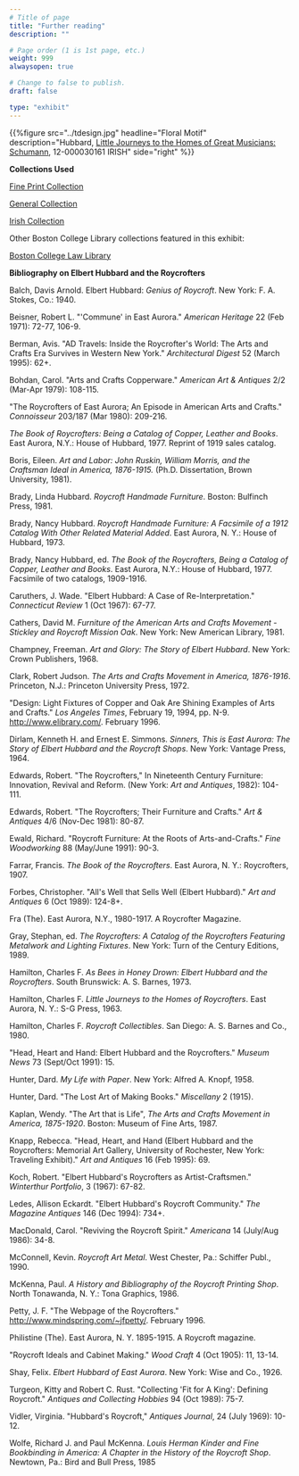 ```yaml
---
# Title of page
title: "Further reading"
description: ""

# Page order (1 is 1st page, etc.)
weight: 999
alwaysopen: true

# Change to false to publish.
draft: false

type: "exhibit"
---
```


{{%figure src="../tdesign.jpg"
           headline="Floral Motif"
           description="Hubbard, [Little Journeys to the Homes of Great Musicians: Schumann](https://bc-primo.hosted.exlibrisgroup.com/primo-explore/fulldisplay?docid=ALMA-BC21334571820001021&context=L&vid=bclib_new&search_scope=lib_BURNS&tab=bcl_only&lang=en_US), 12-000030161 IRISH"
           side="right"
%}}



__Collections Used__

[Fine Print Collection](https://bc-primo.hosted.exlibrisgroup.com/primo-explore/search?query=lsr30,exact,FINE%20PRINT,AND&tab=bcl_only&search_scope=lib_BURNS&sortby=rank&vid=bclib_new&lang=en_US&mode=advanced&offset=0)

[General Collection](https://bc-primo.hosted.exlibrisgroup.com/primo-explore/search?query=lsr30,exact,GENERAL,AND&tab=bcl_only&search_scope=lib_BURNS&sortby=rank&vid=bclib_new&lang=en_US&mode=advanced&offset=0)

[Irish Collection](https://bc-primo.hosted.exlibrisgroup.com/primo-explore/search?query=lsr30,exact,IRISH,AND&tab=bcl_only&search_scope=lib_BURNS&sortby=rank&vid=bclib_new&lang=en_US&mode=advanced&offset=0)

Other Boston College Library collections featured in this exhibit:

[Boston College Law Library](https://www.bc.edu/bc-web/schools/law/sites/current-students/library)



__Bibliography on Elbert Hubbard and the Roycrofters__

Balch, Davis Arnold. Elbert Hubbard: *Genius of Roycroft*. New York: F.
A. Stokes, Co.: 1940.

Beisner, Robert L. "'Commune' in East Aurora." *American Heritage* 22
(Feb 1971): 72-77, 106-9.

Berman, Avis. "AD Travels: Inside the Roycrofter's World: The Arts and
Crafts Era Survives in Western New York." *Architectural Digest* 52 (March
1995): 62+.

Bohdan, Carol. "Arts and Crafts Copperware." *American Art & Antiques*
2/2 (Mar-Apr 1979): 108-115.

"The Roycrofters of East Aurora; An Episode in American Arts and
Crafts." *Connoisseur* 203/187 (Mar 1980): 209-216.

*The Book of Roycrofters: Being a Catalog of Copper, Leather and Books*. East Aurora, N.Y.: House of Hubbard, 1977. Reprint of 1919 sales
catalog.

Boris, Eileen. *Art and Labor: John Ruskin, William Morris, and the
Craftsman Ideal in America, 1876-1915.* (Ph.D. Dissertation, Brown
University, 1981).

Brady, Linda Hubbard. *Roycroft Handmade Furniture*. Boston: Bulfinch
Press, 1981.

Brady, Nancy Hubbard. *Roycroft Handmade Furniture: A Facsimile of a
1912 Catalog With Other Related Material Added*. East Aurora, N. Y.: House of
Hubbard, 1973.

Brady, Nancy Hubbard, ed. *The Book of the Roycrofters, Being a Catalog
of Copper, Leather and Books*. East Aurora, N.Y.: House of Hubbard, 1977.
Facsimile of two catalogs, 1909-1916.

Caruthers, J. Wade. "Elbert Hubbard: A Case of Re-Interpretation."
*Connecticut Review* 1 (Oct 1967): 67-77.

Cathers, David M. *Furniture of the American Arts and Crafts Movement -
Stickley and Roycroft Mission Oak*. New York: New American Library, 1981.

Champney, Freeman. *Art and Glory: The Story of Elbert Hubbard*. New
York: Crown Publishers, 1968.

Clark, Robert Judson. *The Arts and Crafts Movement in America,
1876-1916*. Princeton, N.J.: Princeton University Press, 1972.

"Design: Light Fixtures of Copper and Oak Are Shining Examples of Arts
and Crafts." *Los Angeles Times*, February 19, 1994, pp. N-9.
http://www.elibrary.com/. February 1996.

Dirlam, Kenneth H. and Ernest E. Simmons. *Sinners, This is East
Aurora: The Story of Elbert Hubbard and the Roycroft Shops*. New York:
Vantage Press, 1964.

Edwards, Robert. "The Roycrofters," In Nineteenth Century Furniture:
Innovation, Revival and Reform. (New York: *Art and Antiques*, 1982): 104-111.

Edwards, Robert. "The Roycrofters; Their Furniture and Crafts." *Art &
Antiques* 4/6 (Nov-Dec 1981): 80-87.

Ewald, Richard. "Roycroft Furniture: At the Roots of Arts-and-Crafts."
*Fine Woodworking* 88 (May/June 1991): 90-3.

Farrar, Francis. *The Book of the Roycrofters*. East Aurora, N. Y.:
Roycrofters, 1907.

Forbes, Christopher. "All's Well that Sells Well (Elbert Hubbard)."
*Art and Antiques* 6 (Oct 1989): 124-8+.

Fra (The). East Aurora, N.Y., 1980-1917. A Roycrofter Magazine.

Gray, Stephan, ed. *The Roycrofters: A Catalog of the Roycrofters
Featuring Metalwork and Lighting Fixtures*. New York: Turn of the Century
Editions, 1989.

Hamilton, Charles F. *As Bees in Honey Drown: Elbert Hubbard and the
Roycrofters*. South Brunswick: A. S. Barnes, 1973.

Hamilton, Charles F. *Little Journeys to the Homes of Roycrofters*. East
Aurora, N. Y.: S-G Press, 1963.

Hamilton, Charles F. *Roycroft Collectibles*. San Diego: A. S. Barnes
and Co., 1980.

"Head, Heart and Hand: Elbert Hubbard and the Roycrofters." *Museum
News* 73 (Sept/Oct 1991): 15.

Hunter, Dard. *My Life with Paper*. New York: Alfred A. Knopf, 1958.

Hunter, Dard. "The Lost Art of Making Books." *Miscellany* 2 (1915).

Kaplan, Wendy. "The Art that is Life", *The Arts and Crafts Movement in
America, 1875-1920*. Boston: Museum of Fine Arts, 1987.

Knapp, Rebecca. "Head, Heart, and Hand (Elbert Hubbard and the
Roycrofters: Memorial Art Gallery, University of Rochester, New York:
Traveling Exhibit)." *Art and Antiques* 16 (Feb 1995): 69.

Koch, Robert. "Elbert Hubbard's Roycrofters as Artist-Craftsmen."
*Winterthur Portfolio*, 3 (1967): 67-82.

Ledes, Allison Eckardt. "Elbert Hubbard's Roycroft Community." *The
Magazine Antiques* 146 (Dec 1994): 734+.

MacDonald, Carol. "Reviving the Roycroft Spirit." *Americana* 14
(July/Aug 1986): 34-8.

McConnell, Kevin. *Roycroft Art Metal*. West Chester, Pa.: Schiffer
Publ., 1990.

McKenna, Paul. *A History and Bibliography of the Roycroft Printing
Shop*. North Tonawanda, N. Y.: Tona Graphics, 1986.

Petty, J. F. "The Webpage of the Roycrofters."
http://www.mindspring.com/~jfpetty/. February 1996.

Philistine (The). East Aurora, N. Y. 1895-1915. A Roycroft magazine.

"Roycroft Ideals and Cabinet Making." *Wood Craft* 4 (Oct 1905): 11,
13-14.

Shay, Felix. *Elbert Hubbard of East Aurora*. New York: Wise and Co.,
1926.

Turgeon, Kitty and Robert C. Rust. "Collecting 'Fit for A King':
Defining Roycroft." *Antiques and Collecting Hobbies* 94 (Oct 1989): 75-7.

Vidler, Virginia. "Hubbard's Roycroft," *Antiques Journal*, 24 (July
1969): 10-12.

Wolfe, Richard J. and Paul McKenna. *Louis Herman Kinder and Fine
Bookbinding in America: A Chapter in the History of the Roycroft Shop*.
Newtown, Pa.: Bird and Bull Press, 1985
